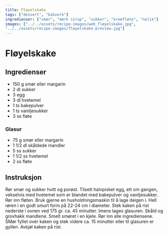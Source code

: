 ```yaml
---
title: Fløyelskake
tags: ["dessert", "bakverk"]
ingredienser: ["smør", "mørk sirup", "sukker", "kremfløte", "nelik"]
images: ["../../assets/recipe-images/web_fløyelskake.jpg",
"../../assets/recipe-images/fløyelskake-preview.jpg"]
---
```


# Fløyelskake

## Ingredienser

- 150 g smør eller margarin
- 2 dl sukker
- 3 egg
- 3 dl hvetemel
- 1 ts bakepulver
- 1 ts vaniljesukker
- 3 ss fløte

### Glasur

- 75 g smør eller margarin
- 1 1/2 dl skåldede mandler
- 5 ss sukker
- 1 1/2 ss hvetemel
- 2 ss fløte

## Instruksjon

Rør smør og sukker hvitt og porøst. Tilsett halvpisket egg, ett om gangen, vekselvis med hvetemel som er blandet med bakepulver og vaniljesukker. Rør inn fløten. Bruk gjerne en husholdningsmaskin til å lage deigen i. Hell røren i en godt smurt form på 22-24 cm i diameter. Stek kaken på rist nederste i ovnen ved 175 gr. ca. 45 minutter. Imens lages glasuren. Skåld og grovhakk mandlene. Smelt smøret i en kjele. Rør inn alle ingrediensene. SMør fyllet over kaken og stek videre ca. 15 minutter eller til glasuren er gyllen. Avkjøl kaken på rist.
